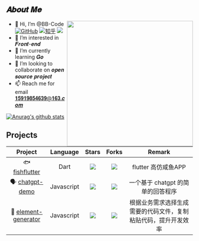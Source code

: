 ## 𝑨𝒃𝒐𝒖𝒕 𝑴𝒆

<a href="https://github.com/BB-Code"><img src="https://media.giphy.com/media/RbDKaczqWovIugyJmW/giphy.gif" align="right" width='340' /></a>

- 👋 Hi, I’m @BB-Code [![GitHub](https://img.shields.io/badge/dynamic/json?url=https://api.swo.moe/stats/github/BB-Code&query=count&color=181717&label=GitHub&labelColor=282c34&logo=github&suffix=+follows&cacheSeconds=3600)](https://github.com/debuginn)
[![知乎](https://img.shields.io/badge/dynamic/json?url=https://api.swo.moe/stats/zhihu/bobo_code&query=count&color=282c34&label=%E7%9F%A5%E4%B9%8E&labelColor=0084ff&logo=zhihu&logoColor=ffffff&suffix=+%E5%85%B3%E6%B3%A8&cacheSeconds=3600)](https://www.zhihu.com/people/bobo_code) ![](https://komarev.com/ghpvc/?username=BB-Code&label=visitors)
- 👀 I’m interested in 𝑭𝒓𝒐𝒏𝒕-𝒆𝒏𝒅
- 🌱 I’m currently learning 𝑮𝒐
- 💞️ I’m looking to collaborate on 𝒐𝒑𝒆𝒏 𝒔𝒐𝒖𝒓𝒄𝒆 𝒑𝒓𝒐𝒋𝒆𝒄𝒕
- 📫 Reach me for email 𝟏𝟓𝟗𝟏𝟗𝟖𝟓𝟒𝟔𝟑𝟗@𝟏𝟔𝟑.𝒄𝒐𝒎


[![Anurag's github stats](https://github-readme-stats.vercel.app/api?username=BB-Code&count_private=true&show_icons=true)](https://github.com/BB-Code/github-readme-stats)

## Projects

| Project | Language | Stars | Forks | Remark |
| :----: | :----: | :----: | :----: | :----: |
| 🐟 [fishflutter](https://github.com/BB-Code/fishflutter) | Dart | ![](https://img.shields.io/github/stars/BB-Code/fishflutter?color=f2f08d&logo=Undertale&logoColor=eb4630) | ![](https://img.shields.io/github/forks/BB-Code/fishflutter?color=ba86eb&logo=Handshake&logoColor=ea6aa6) | flutter 高仿咸鱼APP |
| 🗣️ [chatgpt-demo](https://github.com/BB-Code/chatgpt-demo) | Javascript | ![](https://img.shields.io/github/stars/BB-Code/chatgpt-demo?color=f2f08d&logo=Undertale&logoColor=eb4630) | ![](https://img.shields.io/github/forks/BB-Code/chatgpt-demo?color=ba86eb&logo=Handshake&logoColor=ea6aa6) | 一个基于 chatgpt 的简单的回答程序 |
| 📃 [element-generator](https://github.com/BB-Code/element-generator) | Javascript | ![](https://img.shields.io/github/stars/BB-Code/element-generator?color=f2f08d&logo=Undertale&logoColor=eb4630) | ![](https://img.shields.io/github/forks/BB-Code/element-generator?color=ba86eb&logo=Handshake&logoColor=ea6aa6) | 根据业务需求选择生成需要的代码文件，复制粘贴代码，提升开发效率 |
